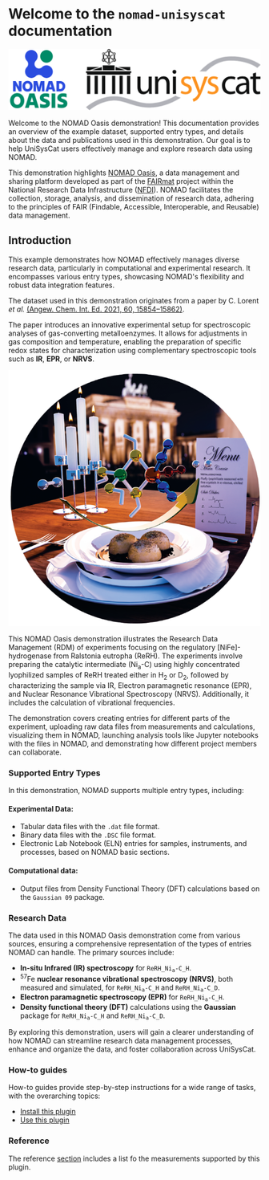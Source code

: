 # Welcome to the `nomad-unisyscat` documentation

![Combined logos for NOMAD Oasis and UniSysCat](images/Logos.png)

Welcome to the NOMAD Oasis demonstration! This documentation provides an overview of the example dataset, supported entry types, and details about the data and publications used in this demonstration. Our goal is to help UniSysCat users effectively manage and explore research data using NOMAD.

This demonstration highlights [NOMAD Oasis](https://nomad-lab.eu/nomad-lab/nomad-oasis.html), a data management and sharing platform developed as part of the [FAIRmat](https://www.fairmat-nfdi.eu/fairmat/) project within the National Research Data Infrastructure ([NFDI](https://www.nfdi.de/)). NOMAD facilitates the collection, storage, analysis, and dissemination of research data, adhering to the principles of FAIR (Findable, Accessible, Interoperable, and Reusable) data management.


## Introduction

This example demonstrates how NOMAD effectively manages diverse research data, particularly in computational and experimental research. It encompasses various entry types, showcasing NOMAD's flexibility and robust data integration features.

The dataset used in this demonstration originates from a paper by C. Lorent *et al.*
[(Angew. Chem. Int. Ed. 2021, 60, 15854–15862)](doi.org/10.1002/anie.202100451).

The paper introduces an innovative experimental setup for spectroscopic analyses of gas-converting metalloenzymes. It allows for adjustments in gas composition and temperature, enabling the preparation of specific redox states for characterization using complementary spectroscopic tools such as **IR**, **EPR**, or **NRVS**.

![Alt text](images/TOC%20figure%20from%20paper.png)


This NOMAD Oasis demonstration illustrates the Research Data Management (RDM) of experiments focusing on the regulatory [NiFe]-hydrogenase from Ralstonia eutropha (ReRH). The experiments involve preparing the catalytic intermediate (Ni<sub>a</sub>-C) using highly concentrated lyophilized samples of ReRH treated either in H<sub>2</sub> or D<sub>2</sub>, followed by characterizing the sample via IR, Electron paramagnetic resonance (EPR), and Nuclear Resonance Vibrational Spectroscopy (NRVS). Additionally, it includes the calculation of vibrational frequencies.

The demonstration covers creating entries for different parts of the experiment, uploading raw data files from measurements and calculations, visualizing them in NOMAD, launching analysis tools like Jupyter notebooks with the files in NOMAD, and demonstrating how different project members can collaborate.


### **Supported Entry Types**
In this demonstration, NOMAD supports multiple entry types, including:

#### **Experimental Data:**

- Tabular data files with the `.dat` file format.
- Binary data files with the `.DSC` file format.
- Electronic Lab Notebook (ELN) entries for samples, instruments, and processes, based on NOMAD basic sections.

#### **Computational data:**
   
- Output files from Density Functional Theory (DFT) calculations based on the ``Gaussian 09`` package.

### **Research Data**

The data used in this NOMAD Oasis demonstration come from various sources, ensuring a comprehensive representation of the types of entries NOMAD can handle. The primary sources include:

- **In-situ Infrared (IR) spectroscopy** for <code>ReRH_Ni<sub>a</sub>-C_H</code>.
- <sup>57</sup>Fe **nuclear resonance vibrational spectroscopy (NRVS)**, both measured and simulated, for <code>ReRH_Ni<sub>a</sub>-C_H</code> and <code>ReRH_Ni<sub>a</sub>-C_D</code>.
- **Electron paramagnetic spectroscopy (EPR)** for <code>ReRH_Ni<sub>a</sub>-C_H</code>.
- **Density functional theory (DFT)** calculations using the **Gaussian** package for <code>ReRH_Ni<sub>a</sub>-C_H</code> and <code>ReRH_Ni<sub>a</sub>-C_D</code>.

By exploring this demonstration, users will gain a clearer understanding of how NOMAD can streamline research data management processes, enhance and organize the data, and foster collaboration across UniSysCat.


<div markdown="block" class="home-grid">
<div markdown="block">

### How-to guides

How-to guides provide step-by-step instructions for a wide range of tasks, with the overarching topics:

- [Install this plugin](how_to/install_this_plugin.md)
- [Use this plugin](how_to/use_this_plugin.md)

</div>

<div markdown="block">


### Reference

The reference [section](reference/references.md) includes a list fo the measurements supported by this plugin.

</div>
</div>
